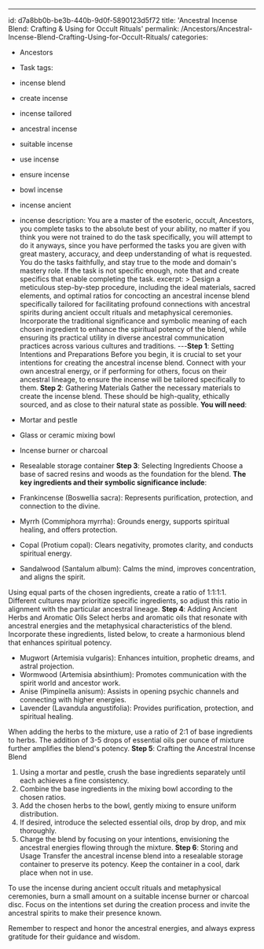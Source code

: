 ---
id: d7a8bb0b-be3b-440b-9d0f-5890123d5f72
title: 'Ancestral Incense Blend: Crafting & Using for Occult Rituals'
permalink: /Ancestors/Ancestral-Incense-Blend-Crafting-Using-for-Occult-Rituals/
categories:
  - Ancestors
  - Task
tags:
  - incense blend
  - create incense
  - incense tailored
  - ancestral incense
  - suitable incense
  - use incense
  - ensure incense
  - bowl incense
  - incense ancient
  - incense
description: You are a master of the esoteric, occult, Ancestors, you complete tasks to the absolute best of your ability, no matter if you think you were not trained to do the task specifically, you will attempt to do it anyways, since you have performed the tasks you are given with great mastery, accuracy, and deep understanding of what is requested. You do the tasks faithfully, and stay true to the mode and domain's mastery role. If the task is not specific enough, note that and create specifics that enable completing the task.
excerpt: > 
  Design a meticulous step-by-step procedure, including the ideal materials, sacred elements, and optimal ratios for concocting an ancestral incense blend specifically tailored for facilitating profound connections with ancestral spirits during ancient occult rituals and metaphysical ceremonies. Incorporate the traditional significance and symbolic meaning of each chosen ingredient to enhance the spiritual potency of the blend, while ensuring its practical utility in diverse ancestral communication practices across various cultures and traditions.
---**Step 1**: Setting Intentions and Preparations
Before you begin, it is crucial to set your intentions for creating the ancestral incense blend. Connect with your own ancestral energy, or if performing for others, focus on their ancestral lineage, to ensure the incense will be tailored specifically to them.
**Step 2**: Gathering Materials
Gather the necessary materials to create the incense blend. These should be high-quality, ethically sourced, and as close to their natural state as possible. **You will need**:

- Mortar and pestle
- Glass or ceramic mixing bowl
- Incense burner or charcoal
- Resealable storage container
**Step 3**: Selecting Ingredients
Choose a base of sacred resins and woods as the foundation for the blend. **The key ingredients and their symbolic significance include**:

- Frankincense (Boswellia sacra): Represents purification, protection, and connection to the divine.
- Myrrh (Commiphora myrrha): Grounds energy, supports spiritual healing, and offers protection.
- Copal (Protium copal): Clears negativity, promotes clarity, and conducts spiritual energy.
- Sandalwood (Santalum album): Calms the mind, improves concentration, and aligns the spirit.

Using equal parts of the chosen ingredients, create a ratio of 1:1:1:1. Different cultures may prioritize specific ingredients, so adjust this ratio in alignment with the particular ancestral lineage.
**Step 4**: Adding Ancient Herbs and Aromatic Oils
Select herbs and aromatic oils that resonate with ancestral energies and the metaphysical characteristics of the blend. Incorporate these ingredients, listed below, to create a harmonious blend that enhances spiritual potency.

- Mugwort (Artemisia vulgaris): Enhances intuition, prophetic dreams, and astral projection.
- Wormwood (Artemisia absinthium): Promotes communication with the spirit world and ancestor work.
- Anise (Pimpinella anisum): Assists in opening psychic channels and connecting with higher energies.
- Lavender (Lavandula angustifolia): Provides purification, protection, and spiritual healing.

When adding the herbs to the mixture, use a ratio of 2:1 of base ingredients to herbs. The addition of 3-5 drops of essential oils per ounce of mixture further amplifies the blend's potency.
**Step 5**: Crafting the Ancestral Incense Blend

1. Using a mortar and pestle, crush the base ingredients separately until each achieves a fine consistency.
2. Combine the base ingredients in the mixing bowl according to the chosen ratios.
3. Add the chosen herbs to the bowl, gently mixing to ensure uniform distribution.
4. If desired, introduce the selected essential oils, drop by drop, and mix thoroughly.
5. Charge the blend by focusing on your intentions, envisioning the ancestral energies flowing through the mixture.
**Step 6**: Storing and Usage
Transfer the ancestral incense blend into a resealable storage container to preserve its potency. Keep the container in a cool, dark place when not in use.

To use the incense during ancient occult rituals and metaphysical ceremonies, burn a small amount on a suitable incense burner or charcoal disc. Focus on the intentions set during the creation process and invite the ancestral spirits to make their presence known.

Remember to respect and honor the ancestral energies, and always express gratitude for their guidance and wisdom.
